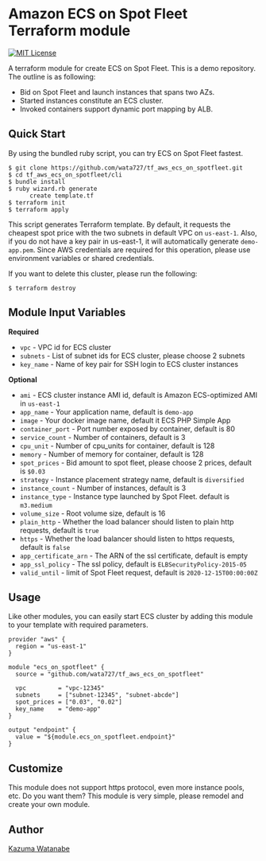 # Amazon ECS on Spot Fleet Terraform module

[![MIT License](http://img.shields.io/badge/license-MIT-blue.svg?style=flat)](LICENSE)

A terraform module for create ECS on Spot Fleet. This is a demo repository.
The outline is as following:

* Bid on Spot Fleet and launch instances that spans two AZs.
* Started instances constitute an ECS cluster.
* Invoked containers support dynamic port mapping by ALB.

## Quick Start

By using the bundled ruby script, you can try ECS on Spot Fleet fastest.

```
$ git clone https://github.com/wata727/tf_aws_ecs_on_spotfleet.git
$ cd tf_aws_ecs_on_spotfleet/cli
$ bundle install
$ ruby wizard.rb generate
      create template.tf
$ terraform init
$ terraform apply
```

This script generates Terraform template. By default, it requests the cheapest spot price with the two subnets in default VPC on `us-east-1`. Also, if you do not have a key pair in us-east-1, it will automatically generate `demo-app.pem`. Since AWS credentials are required for this operation, please use environment variables or shared credentials.

If you want to delete this cluster, please run the following:

```
$ terraform destroy
```

## Module Input Variables

**Required**

* `vpc` - VPC id for ECS cluster
* `subnets` - List of subnet ids for ECS cluster, please choose 2 subnets
* `key_name` - Name of key pair for SSH login to ECS cluster instances

**Optional**

* `ami` - ECS cluster instance AMI id, default is Amazon ECS-optimized AMI in `us-east-1`
* `app_name` - Your application name, default is `demo-app`
* `image` - Your docker image name, default it ECS PHP Simple App
* `container_port` - Port number exposed by container, default is 80
* `service_count` - Number of containers, default is 3
* `cpu_unit` - Number of cpu_units for container, default is 128
* `memory` - Number of memory for container, default is 128
* `spot_prices` - Bid amount to spot fleet, please choose 2 prices, default is `$0.03`
* `strategy` - Instance placement strategy name, default is `diversified`
* `instance_count` - Number of instances, default is 3
* `instance_type` - Instance type launched by Spot Fleet. default is `m3.medium`
* `volume_size` - Root volume size, default is 16
* `plain_http` - Whether the load balancer should listen to plain http requests, default is `true`
* `https` - Whether the load balancer should listen to https requests, default is `false`
* `app_certificate_arn` - The ARN of the ssl certificate, default is empty
* `app_ssl_policy` - The ssl policy, default is `ELBSecurityPolicy-2015-05`
* `valid_until` - limit of Spot Fleet request, default is `2020-12-15T00:00:00Z`

## Usage

Like other modules, you can easily start ECS cluster by adding this module to your template with required parameters.

```hcl
provider "aws" {
  region = "us-east-1"
}

module "ecs_on_spotfleet" {
  source = "github.com/wata727/tf_aws_ecs_on_spotfleet"

  vpc         = "vpc-12345"
  subnets     = ["subnet-12345", "subnet-abcde"]
  spot_prices = ["0.03", "0.02"]
  key_name    = "demo-app"
}

output "endpoint" {
  value = "${module.ecs_on_spotfleet.endpoint}"
}
```

## Customize

This module does not support https protocol, even more instance pools, etc. Do you want them? This module is very simple, please remodel and create your own module.

## Author

[Kazuma Watanabe](https://github.com/wata727)
